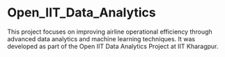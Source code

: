 # Open_IIT_Data_Analytics
This project focuses on improving airline operational efficiency through advanced data analytics and machine learning techniques. It was developed as part of the Open IIT Data Analytics Project at IIT Kharagpur.
